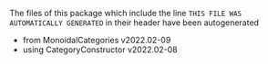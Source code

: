 The files of this package which include the line `THIS FILE WAS AUTOMATICALLY GENERATED` in their header have been autogenerated

* from MonoidalCategories v2022.02-09
* using CategoryConstructor v2022.02-08
